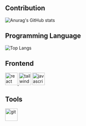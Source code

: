 ## Contribution
![Anurag's GitHub stats](https://github-readme-stats.vercel.app/api?username=9thanaphat&theme=tokyonight&show_icons=true)<br>
## Programming Language
![Top Langs](https://github-readme-stats.vercel.app/api/top-langs/?username=9thanaphat&theme=tokyonight&hide=roff)<br>
## Frontend
<a href="https://developer.mozilla.org/en-US/docs/Web/react" target="_blank" rel="noreferrer"> <img src="https://skillicons.dev/icons?i=react" alt="react" width="40" height="40"/> </a>
<a href="https://developer.mozilla.org/en-US/docs/Web/tailwind" target="_blank" rel="noreferrer"> <img src="https://skillicons.dev/icons?i=tailwind" alt="tailwind" width="40" height="40"/></a>
<a href="https://developer.mozilla.org/en-US/docs/Web/javascript" target="_blank" rel="noreferrer"> <img src="https://skillicons.dev/icons?i=js" alt="javascript" width="40" height="40"/></a></p>
## Tools
<p align="left"> <a href="https://developer.mozilla.org/en-US/docs/Web/git" target="_blank" rel="noreferrer"> <img src="https://skillicons.dev/icons?i=git" alt="git" width="40" height="40"/> </a></p>
